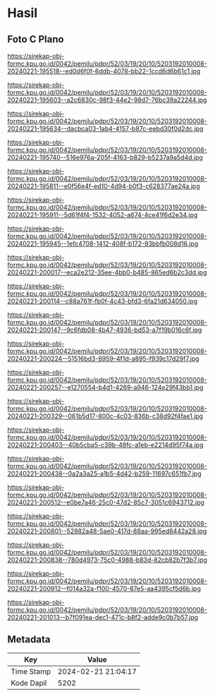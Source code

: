 # Hasil

## Foto C Plano

https://sirekap-obj-formc.kpu.go.id/0042/pemilu/pdpr/52/03/19/20/10/5203192010008-20240221-195518--ed0d6f0f-6ddb-4078-bb22-1ccd6d6b61c1.jpg

https://sirekap-obj-formc.kpu.go.id/0042/pemilu/pdpr/52/03/19/20/10/5203192010008-20240221-195603--a2c6830c-98f3-44e2-98d7-76bc39a22244.jpg

https://sirekap-obj-formc.kpu.go.id/0042/pemilu/pdpr/52/03/19/20/10/5203192010008-20240221-195634--dacbca03-1ab4-4157-b87c-eebd30f0d2dc.jpg

https://sirekap-obj-formc.kpu.go.id/0042/pemilu/pdpr/52/03/19/20/10/5203192010008-20240221-195740--516e976a-205f-4163-b829-b5237a9a5d4d.jpg

https://sirekap-obj-formc.kpu.go.id/0042/pemilu/pdpr/52/03/19/20/10/5203192010008-20240221-195811--e0f56e4f-ed10-4d94-b0f3-c628377ae24a.jpg

https://sirekap-obj-formc.kpu.go.id/0042/pemilu/pdpr/52/03/19/20/10/5203192010008-20240221-195911--5d61f4f4-1532-4052-a674-4ce41f6d2e34.jpg

https://sirekap-obj-formc.kpu.go.id/0042/pemilu/pdpr/52/03/19/20/10/5203192010008-20240221-195945--1efc4708-1412-408f-b172-93bbfb008d16.jpg

https://sirekap-obj-formc.kpu.go.id/0042/pemilu/pdpr/52/03/19/20/10/5203192010008-20240221-200017--eca2e212-35ee-4bb0-b485-865ed6b2c3dd.jpg

https://sirekap-obj-formc.kpu.go.id/0042/pemilu/pdpr/52/03/19/20/10/5203192010008-20240221-200114--c88a761f-fb0f-4c43-bfd3-6fa21d634050.jpg

https://sirekap-obj-formc.kpu.go.id/0042/pemilu/pdpr/52/03/19/20/10/5203192010008-20240221-200147--9c6fdb08-4b47-4936-bd53-a7f19b016c6f.jpg

https://sirekap-obj-formc.kpu.go.id/0042/pemilu/pdpr/52/03/19/20/10/5203192010008-20240221-200224--51516bd3-8959-4f1d-a895-f939c17d29f7.jpg

https://sirekap-obj-formc.kpu.go.id/0042/pemilu/pdpr/52/03/19/20/10/5203192010008-20240221-200257--e1270554-b4d1-4269-a946-124e29f43bb1.jpg

https://sirekap-obj-formc.kpu.go.id/0042/pemilu/pdpr/52/03/19/20/10/5203192010008-20240221-200329--061b5d17-800c-4c03-836b-c38d92f4fae1.jpg

https://sirekap-obj-formc.kpu.go.id/0042/pemilu/pdpr/52/03/19/20/10/5203192010008-20240221-200403--40b5cba5-c39b-48fc-a1eb-e2214d95f74a.jpg

https://sirekap-obj-formc.kpu.go.id/0042/pemilu/pdpr/52/03/19/20/10/5203192010008-20240221-200438--0a2a3a25-a1b5-4d42-b259-11697c651fb7.jpg

https://sirekap-obj-formc.kpu.go.id/0042/pemilu/pdpr/52/03/19/20/10/5203192010008-20240221-200512--e0be7a46-25c0-47d2-85c7-3051c6943712.jpg

https://sirekap-obj-formc.kpu.go.id/0042/pemilu/pdpr/52/03/19/20/10/5203192010008-20240221-200801--52882a48-5ae0-417d-88aa-995ed8442a28.jpg

https://sirekap-obj-formc.kpu.go.id/0042/pemilu/pdpr/52/03/19/20/10/5203192010008-20240221-200838--780d4973-75c0-4988-b83d-82cb82b7f3b7.jpg

https://sirekap-obj-formc.kpu.go.id/0042/pemilu/pdpr/52/03/19/20/10/5203192010008-20240221-200912--f014a32a-f100-4570-87e5-aa4395cf5d6b.jpg

https://sirekap-obj-formc.kpu.go.id/0042/pemilu/pdpr/52/03/19/20/10/5203192010008-20240221-201013--b7f091ea-dec1-471c-b8f2-adde9c0b7b57.jpg


## Metadata

| Key        | Value               |
| ---------- | ------------------- |
| Time Stamp | 2024-02-21 21:04:17 |
| Kode Dapil | 5202                |



